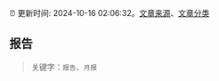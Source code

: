 :alarm_clock: 更新时间: 2024-10-16 02:06:32。[文章来源](/README.md)、[文章分类](/TAGS.md)

## 报告


> 关键字：`报告`、`月报`



